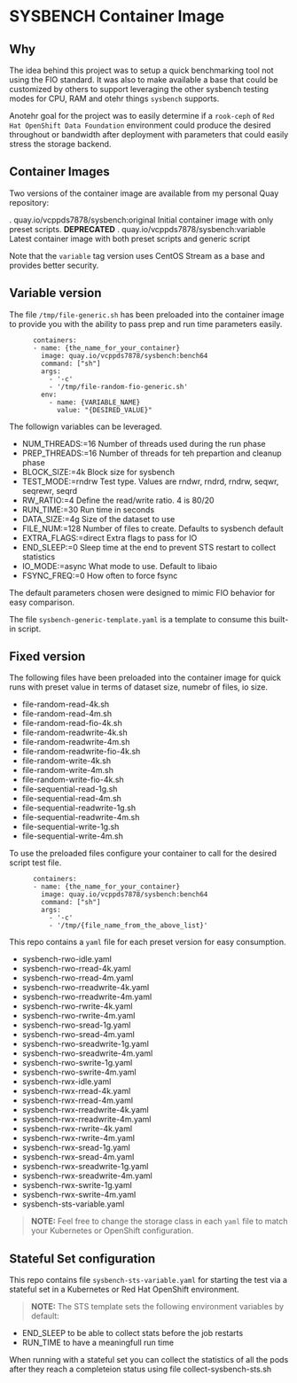 # SYSBENCH Container Image

## Why

The idea behind this project was to setup a quick benchmarking tool not using the FIO standard.
It was also to make available a base that could be customized by others to support leveraging
the other sysbench testing modes for CPU, RAM and otehr things `sysbench` supports.

Anotehr goal for the project was to easily determine if a `rook-ceph` of `Red Hat OpenShift Data Foundation`
environment could produce the desired throughout or bandwidth after deployment with parameters
that could easily stress the storage backend.

## Container Images

Two versions of the container image are available from my personal Quay repository:

. quay.io/vcppds7878/sysbench:original  Initial container image with only preset scripts. **DEPRECATED**
. quay.io/vcppds7878/sysbench:variable  Latest container image with both preset scripts and generic script

Note that the `variable` tag version uses CentOS Stream as a base and provides better security.

## Variable version

The file `/tmp/file-generic.sh` has been preloaded into the container image to provide
you with the ability to pass prep and run time parameters easily.

```
      containers:
      - name: {the_name_for_your_container}
        image: quay.io/vcppds7878/sysbench:bench64
        command: ["sh"]
        args:
          - '-c'
          - '/tmp/file-random-fio-generic.sh'
        env:
          - name: {VARIABLE_NAME}
            value: "{DESIRED_VALUE}"
```

The followign variables can be leveraged.

- NUM_THREADS:=16       Number of threads used during the run phase
- PREP_THREADS:=16      Number of threads for teh prepartion and cleanup phase
- BLOCK_SIZE:=4k        Block size for sysbench
- TEST_MODE:=rndrw      Test type. Values are rndwr, rndrd, rndrw, seqwr, seqrewr, seqrd
- RW_RATIO:=4           Define the read/write ratio. 4 is 80/20
- RUN_TIME:=30          Run time in seconds
- DATA_SIZE:=4g         Size of the dataset to use
- FILE_NUM:=128         Number of files to create. Defaults to sysbench default
- EXTRA_FLAGS:=direct   Extra flags to pass for IO
- END_SLEEP:=0          Sleep time at the end to prevent STS restart to collect statistics
- IO_MODE:=async        What mode to use. Default to libaio
- FSYNC_FREQ:=0         How often to force fsync
 
The default parameters chosen were designed to mimic FIO behavior for easy comparison.

The file `sysbench-generic-template.yaml` is a template to consume this built-in script.


## Fixed version

The following files have been preloaded into the container image for quick runs with preset value
in terms of dataset size, numebr of files, io size.

- file-random-read-4k.sh
- file-random-read-4m.sh
- file-random-read-fio-4k.sh
- file-random-readwrite-4k.sh
- file-random-readwrite-4m.sh
- file-random-readwrite-fio-4k.sh
- file-random-write-4k.sh
- file-random-write-4m.sh
- file-random-write-fio-4k.sh
- file-sequential-read-1g.sh
- file-sequential-read-4m.sh
- file-sequential-readwrite-1g.sh
- file-sequential-readwrite-4m.sh
- file-sequential-write-1g.sh
- file-sequential-write-4m.sh

To use the preloaded files configure your container to call for the desired script test file.

```
      containers:
      - name: {the_name_for_your_container}
        image: quay.io/vcppds7878/sysbench:bench64
        command: ["sh"]
        args:
          - '-c'
          - '/tmp/{file_name_from_the_above_list}'
```

This repo contains a `yaml` file for each preset version for easy consumption.

- sysbench-rwo-idle.yaml
- sysbench-rwo-rread-4k.yaml
- sysbench-rwo-rread-4m.yaml
- sysbench-rwo-rreadwrite-4k.yaml
- sysbench-rwo-rreadwrite-4m.yaml
- sysbench-rwo-rwrite-4k.yaml
- sysbench-rwo-rwrite-4m.yaml
- sysbench-rwo-sread-1g.yaml
- sysbench-rwo-sread-4m.yaml
- sysbench-rwo-sreadwrite-1g.yaml
- sysbench-rwo-sreadwrite-4m.yaml
- sysbench-rwo-swrite-1g.yaml
- sysbench-rwo-swrite-4m.yaml
- sysbench-rwx-idle.yaml
- sysbench-rwx-rread-4k.yaml
- sysbench-rwx-rread-4m.yaml
- sysbench-rwx-rreadwrite-4k.yaml
- sysbench-rwx-rreadwrite-4m.yaml
- sysbench-rwx-rwrite-4k.yaml
- sysbench-rwx-rwrite-4m.yaml
- sysbench-rwx-sread-1g.yaml
- sysbench-rwx-sread-4m.yaml
- sysbench-rwx-sreadwrite-1g.yaml
- sysbench-rwx-sreadwrite-4m.yaml
- sysbench-rwx-swrite-1g.yaml
- sysbench-rwx-swrite-4m.yaml
- sysbench-sts-variable.yaml

> **NOTE:** Feel free to change the storage class in each `yaml` file to match your Kubernetes or
OpenShift configuration.

## Stateful Set configuration

This repo contains file `sysbench-sts-variable.yaml` for starting the test via a stateful set in a Kubernetes
or Red Hat OpenShift environment.

> **NOTE:** The STS template sets the following environment variables by default:
- END_SLEEP to be able to collect stats before the job restarts
- RUN_TIME to have a meaningfull run time

When running with a stateful set you can collect the statistics of all the pods after they
reach a completeion status using file collect-sysbench-sts.sh

